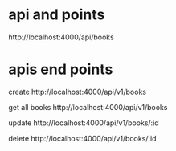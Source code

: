 




# api and points 


<!-- health route  -->
http://localhost:4000/api/books



# apis end points 

create 
http://localhost:4000/api/v1/books

get all books 
http://localhost:4000/api/v1/books

update 
http://localhost:4000/api/v1/books/:id

delete
http://localhost:4000/api/v1/books/:id